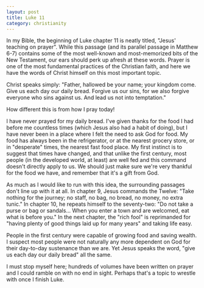 ```yaml
---
layout: post
title: Luke 11
category: christianity
---
```


In my Bible, the beginning of Luke chapter 11 is neatly titled, "Jesus' teaching on prayer".  While this passage (and its parallel passage in Matthew 6-7) contains some of the most well-known and most-memorized bits of the New Testament, our ears should perk up afresh at these words.  Prayer is one of the most fundamental practices of the Christian faith, and here we have the words of Christ himself on this most important topic.

Christ speaks simply: "Father, hallowed be your name; your kingdom come.  Give us each day our daily bread.  Forgive us our sins, for we also forgive everyone who sins against us.  And lead us not into temptation."

How different this is from how I pray today!

I have never prayed for my daily bread.  I've given thanks for the food I had before me countless times (which Jesus also had a habit of doing), but I have never been in a place where I felt the need to ask God for food.  My food has always been in the refrigerator, or at the nearest grocery store, or in "desperate" times, the nearest fast food place.  My first instinct is to suggest that times have changed, and that unlike the first century, most people (in the developed world, at least) are well fed and this command doesn't directly apply to us.  We should just make sure we're very thankful for the food we have, and remember that it's a gift from God.

As much as I would like to run with this idea, the surrounding passages don't line up with it at all.  In chapter 9, Jesus commands the Twelve: "Take nothing for the journey; no staff, no bag, no bread, no money, no extra tunic."  In chapter 10, he repeats himself to the seventy-two: "Do not take a purse or bag or sandals... When you enter a town and are welcomed, eat what is before you."  In the next chapter, the "rich fool" is reprimanded for "having plenty of good things laid up for many years" and taking life easy.

People in the first century were capable of growing food and saving wealth.  I suspect most people were not naturally any more dependent on God for their day-to-day sustenance than we are.  Yet Jesus speaks the word, "give us each day our daily bread" all the same.

I must stop myself here; hundreds of volumes have been written on prayer and I could ramble on with no end in sight.  Perhaps that's a topic to wrestle with once I finish Luke.

